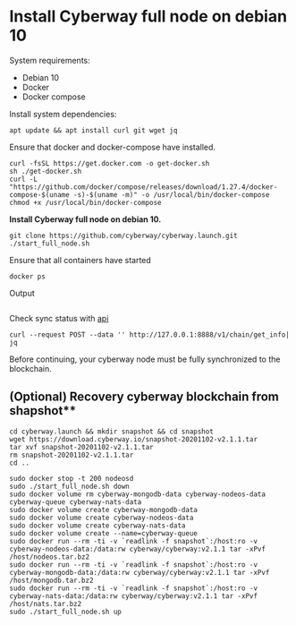 
# Install Cyberway full node on debian 10

System requirements: 
- Debian 10
- Docker 
- Docker compose

Install system dependencies:
```
apt update && apt install curl git wget jq
```

Ensure that docker and docker-compose have installed.
```
curl -fsSL https://get.docker.com -o get-docker.sh
sh ./get-docker.sh
curl -L "https://github.com/docker/compose/releases/download/1.27.4/docker-compose-$(uname -s)-$(uname -m)" -o /usr/local/bin/docker-compose
chmod +x /usr/local/bin/docker-compose
```

**Install Cyberway full node on debian 10.**

```
git clone https://github.com/cyberway/cyberway.launch.git
./start_full_node.sh
```

Ensure that all containers have started

```
docker ps
```
Output
```

```

Check sync status with [api](https://docs.cyberway.io/software_manuals/api_reference/nodeos_chain_api#get_info)

```
curl --request POST --data '' http://127.0.0.1:8888/v1/chain/get_info| jq
``` 

Before continuing, your cyberway node must be fully synchronized to the blockchain.


## (Optional) Recovery cyberway blockchain from shapshot**

```
cd cyberway.launch && mkdir snapshot && cd snapshot
wget https://download.cyberway.io/snapshot-20201102-v2.1.1.tar
tar xvf snapshot-20201102-v2.1.1.tar
rm snapshot-20201102-v2.1.1.tar
cd ..

sudo docker stop -t 200 nodeosd
sudo ./start_full_node.sh down
sudo docker volume rm cyberway-mongodb-data cyberway-nodeos-data cyberway-queue cyberway-nats-data
sudo docker volume create cyberway-mongodb-data 
sudo docker volume create cyberway-nodeos-data 
sudo docker volume create cyberway-nats-data
sudo docker volume create --name=cyberway-queue
sudo docker run --rm -ti -v `readlink -f snapshot`:/host:ro -v cyberway-nodeos-data:/data:rw cyberway/cyberway:v2.1.1 tar -xPvf /host/nodeos.tar.bz2
sudo docker run --rm -ti -v `readlink -f snapshot`:/host:ro -v cyberway-mongodb-data:/data:rw cyberway/cyberway:v2.1.1 tar -xPvf /host/mongodb.tar.bz2
sudo docker run --rm -ti -v `readlink -f snapshot`:/host:ro -v cyberway-nats-data:/data:rw cyberway/cyberway:v2.1.1 tar -xPvf /host/nats.tar.bz2
sudo ./start_full_node.sh up
```